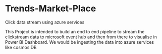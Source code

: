 # Trends-Market-Place
Click data stream using azure services

This Project is intended to build an end to end pipeline to stream the clickstream data to microsoft event hub and then from there to visualise in Power BI Dashboard.
We would be ingesting the data into azure services like cosmos DB
